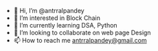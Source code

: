 - 👋 Hi, I’m @antrralpandey
- 👀 I’m interested in Block Chain
- 🌱 I’m currently learning DSA, Python
- 💞️ I’m looking to collaborate on web page Design
- 📫 How to reach me antrralpandey@gmail.com

<!---
antrralpandey/antrralpandey is a ✨ special ✨ repository because its `README.md` (this file) appears on your GitHub profile.
You can click the Preview link to take a look at your changes.
--->
